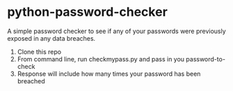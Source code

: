 # python-password-checker
A simple password checker to see if any of your passwords were previously exposed in any data breaches.

1. Clone this repo
2. From command line, run checkmypass.py and pass in you password-to-check
3. Response will include how many times your password has been breached
